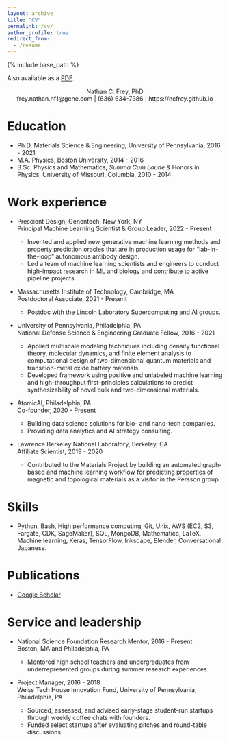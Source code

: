 ```yaml
---
layout: archive
title: "CV"
permalink: /cv/
author_profile: true
redirect_from:
  - /resume
---
```


{% include base_path %}

Also available as a [PDF](/files/CV.pdf).

<div align="center"> Nathan C. Frey, PhD </div>
<div align="center"> frey.nathan.nf1@gene.com | (636) 634-7386 | https://ncfrey.github.io </div>

Education
=========
* Ph.D. Materials Science & Engineering, University of Pennsylvania, 2016 - 2021
* M.A. Physics, Boston University, 2014 - 2016
* B.Sc. Physics and Mathematics, *Summa Cum Laude* & Honors in Physics, University of Missouri, Columbia, 2010 - 2014 

Work experience
===============
* Prescient Design, Genentech, New York, NY  
Principal Machine Learning Scientist & Group Leader, 2022 - Present
  * Invented and applied new generative machine learning methods and property prediction oracles that are in production usage for “lab-in-the-loop” autonomous antibody design.
  * Led a team of machine learning scientists and engineers to conduct high-impact research in ML and biology and contribute to active pipeline projects.
  
* Massachusetts Institute of Technology, Cambridge, MA  
Postdoctoral Associate, 2021 - Present 
  * Postdoc with the Lincoln Laboratory Supercomputing and AI groups. 
  
* University of Pennsylvania, Philadelphia, PA  
National Defense Science & Engineering Graduate Fellow, 2016 - 2021
  * Applied multiscale modeling techniques including density functional theory, molecular dynamics, and finite element analysis to computational design of two-dimensional quantum materials and transition-metal oxide battery materials.
  * Developed framework using positive and unlabeled machine learning and high-throughput first-principles calculations to predict synthesizability of novel bulk and two-dimensional materials.

* AtomicAI, Philadelphia, PA  
Co-founder, 2020 - Present  
  * Building data science solutions for bio- and nano-tech companies.  
  * Providing data analytics and AI strategy consulting.  

* Lawrence Berkeley National Laboratory, Berkeley, CA  
Affiliate Scientist, 2019 - 2020  
  * Contributed to the Materials Project by building an automated graph-based and machine learning workflow for predicting properties of magnetic and topological materials as a visitor in the Persson group.
  
Skills
======
* Python, Bash, High performance computing, Git, Unix, AWS (EC2, S3, Fargate, CDK, SageMaker), SQL, MongoDB, Mathematica, LaTeX, Machine learning, Keras, TensorFlow, Inkscape, Blender, Conversational Japanese.

Publications
======
* [Google Scholar](https://scholar.google.com/citations?user=IMUja60AAAAJ)
    
Service and leadership
======
* National Science Foundation Research Mentor, 2016 - Present  
Boston, MA and Philadelphia, PA  
  * Mentored high school teachers and undergraduates from underrepresented groups during summer research experiences.

* Project Manager, 2016 - 2018  
Weiss Tech House Innovation Fund, University of Pennsylvania, Philadelphia, PA  
  * Sourced, assessed, and advised early-stage student-run startups through weekly coffee chats with founders.
  * Funded select startups after evaluating pitches and round-table discussions.
